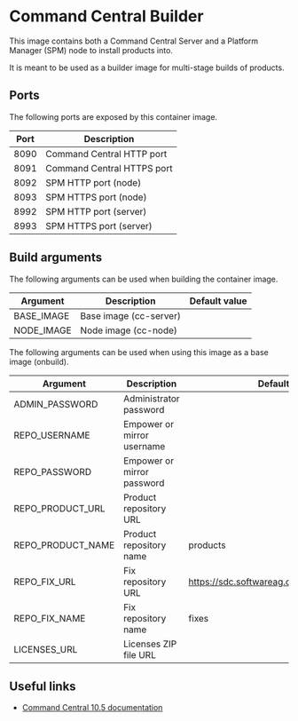 # Command Central Builder

This image contains both a Command Central Server and a Platform Manager (SPM) node to install products into.

It is meant to be used as a builder image for multi-stage builds of products.

## Ports

The following ports are exposed by this container image.

| Port | Description |
| ---- | ----------- |
| 8090 | Command Central HTTP port |
| 8091 | Command Central HTTPS port |
| 8092 | SPM HTTP port (node) |
| 8093 | SPM HTTPS port (node) |
| 8992 | SPM HTTP port (server) |
| 8993 | SPM HTTPS port (server) |

## Build arguments

The following arguments can be used when building the container image.

| Argument | Description | Default value |
| -------- | ----------- | ------------- |
| BASE_IMAGE | Base image (cc-server) | |
| NODE_IMAGE | Node image (cc-node) | |

The following arguments can be used when using this image as a base image (onbuild).

| Argument | Description | Default value |
| -------- | ----------- | ------------- |
| ADMIN_PASSWORD | Administrator password | |
| REPO_USERNAME | Empower or mirror username | |
| REPO_PASSWORD | Empower or mirror password | |
| REPO_PRODUCT_URL | Product repository URL | |
| REPO_PRODUCT_NAME | Product repository name | products |
| REPO_FIX_URL | Fix repository URL | https://sdc.softwareag.com/updates/prodRepo |
| REPO_FIX_NAME | Fix repository name | fixes |
| LICENSES_URL | Licenses ZIP file URL | |

## Useful links

- [Command Central 10.5 documentation](https://documentation.softwareag.com/webmethods/command_central/cce10-5/10-5_Command_Central_webhelp/index.html)
